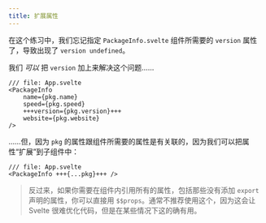 ```yaml
---
title: 扩展属性
---
```


在这个练习中，我们忘记指定 `PackageInfo.svelte` 组件所需要的 `version` 属性了，导致出现了 `version undefined`。

我们 _可以_ 把 `version` 加上来解决这个问题……

```svelte
/// file: App.svelte
<PackageInfo
    name={pkg.name}
	speed={pkg.speed}
    +++version={pkg.version}+++
	website={pkg.website}
/>
```

……但，因为 `pkg` 的属性跟组件所需要的属性是有关联的，因为我们可以把属性“扩展”到子组件中：

```svelte
/// file: App.svelte
<PackageInfo +++{...pkg}+++ />
```

> 反过来，如果你需要在组件内引用所有的属性，包括那些没有添加 `export` 声明的属性，你可以直接用 `$$props`。通常不推荐使用这个，因为这会让 Svelte 很难优化代码，但是在某些情况下这的确有用。
